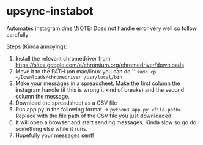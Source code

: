 # upsync-instabot

Automates instagram dms
\NOTE: Does not handle error very well so follow carefully

Steps (Kinda annoying):

1. Install the relevant chromedriver from https://sites.google.com/a/chromium.org/chromedriver/downloads
2. Move it to the PATH (on mac/linux you can do '''```sudo cp ~/Downloads/chromedriver /usr/local/bin```
3. Make your messages in a spreadsheet. Make the first column the instagram handle (if this is wrong it kind of breaks) and the second column the message.
4. Download the spreadsheet as a CSV file
5. Run app.py in the following format -> ```python3 app.py <file-path>```. Replace <file-path> with the file path of the CSV file you just downloaded.
6. It will open a browser and start sending messages. Kinda slow so go do something else while it runs.
7. Hopefully your messages sent!


